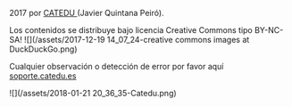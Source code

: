 2017 por [CATEDU ](/www.catedu.es)\(Javier Quintana Peiró\).

Los contenidos se distribuye bajo licencia Creative Commons tipo BY-NC-SA!
![](/assets/2017-12-19 14_07_24-creative commons images at DuckDuckGo.png)

Cualquier observación o detección de error por favor aquí [soporte.catedu.es](http://soporte.catedu.es/)

![](/assets/2018-01-21 20_36_35-Catedu.png)